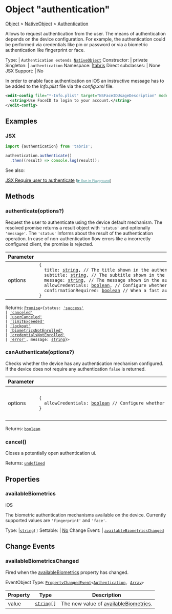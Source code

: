 ---
---
# Object "authentication"

<a href="https://developer.mozilla.org/en-US/docs/Web/JavaScript/Reference/Global_Objects/Object" title="View &quot;Object&quot; on MDN">Object</a> > <a href="NativeObject.html" title="NativeObject Class Reference">NativeObject</a> > <a href="#" >Authentication</a>

Allows to request authentication from the user. The means of authentication depends on the device configuration. For example, the authentication could be performed via credentials like pin or password or via a biometric authentication like fingerprint or face.


Type: | <code style="white-space: nowrap">Authentication extends <a href="NativeObject.html" title="NativeObject Class Reference">NativeObject</a></code>
Constructor: | private
Singleton: | `authentication`
Namespace: |<a href="../modules.html#startup" >tabris</a>
Direct subclasses: | None
JSX Support: | No


In order to enable face authentication on iOS an instructive message has to be added to the _Info.plist_ file via the _config.xml_ file.

```xml
<edit-config file="*-Info.plist" target="NSFaceIDUsageDescription" mode="overwrite">
  <string>Use FaceID to login to your account.</string>
</edit-config>
```


## Examples
### JSX


```jsx
import {authentication} from 'tabris';

authentication.authenticate()
  .then((result) => console.log(result));
```



See also:
  
[<span class='language jsx'>JSX</span> Require user to authenticate](https://github.com/eclipsesource/tabris-js/tree/v3.8.0/snippets/authentication.jsx) <span style="font-size: 75%;">[<a href="https://playground.tabris.com/?gitref=v3.8.0&snippet=authentication.jsx" style="color: cadetblue;">► Run in Playground</a>]</span>

## Methods

### authenticate(options?)



Request the user to authenticate using the device default mechanism. The resolved promise returns a result object with `'status'` and optionally `'message'`. The `'status'` Informs about the result of the authentication operation. In case of non-authentication flow errors like a incorrectly configured client, the promise is rejected.


Parameter|Type|Description
-|-|-
options | <code style="white-space: nowrap">{<br/>&nbsp;&nbsp;title: <a href="https://developer.mozilla.org/en-US/docs/Web/JavaScript/Data_structures#string_type" title="View &quot;string&quot; on MDN">string</a>, // The title shown in the authentication ui. optional<br/>&nbsp;&nbsp;subtitle: <a href="https://developer.mozilla.org/en-US/docs/Web/JavaScript/Data_structures#string_type" title="View &quot;string&quot; on MDN">string</a>, // The subtitle shown in the authentication ui. optional<br/>&nbsp;&nbsp;message: <a href="https://developer.mozilla.org/en-US/docs/Web/JavaScript/Data_structures#string_type" title="View &quot;string&quot; on MDN">string</a>, // The message shown in the authentication ui. optional<br/>&nbsp;&nbsp;allowCredentials: <a href="https://developer.mozilla.org/en-US/docs/Web/JavaScript/Data_structures#boolean_type" title="View &quot;boolean&quot; on MDN">boolean</a>, // Configure whether to allow another authentication mechanism other than biometric authentication. For example, when a fingerprint would be the device default, the user could choose to fallback to use a pin instead. When non-biometric credentials are used, no fallback is available. . defaults to true<br/>&nbsp;&nbsp;confirmationRequired: <a href="https://developer.mozilla.org/en-US/docs/Web/JavaScript/Data_structures#boolean_type" title="View &quot;boolean&quot; on MDN">boolean</a> // When a fast authentication mechanism like face unlock is used, this option allows to configure whether a successful authorization has to be confirmed by the user via a button press. defaults to true<br/>}</code> | A set of options to apply when authenticating. *Optional.*


Returns: <code style="white-space: nowrap"><a href="https://developer.mozilla.org/en-US/docs/Web/JavaScript/Reference/Global_Objects/Promise" title="View &quot;Promise&quot; on MDN">Promise</a>&lt;{status: <a href="https://developer.mozilla.org/en-US/docs/Web/JavaScript/Data_structures#string_type" title="View &quot;string&quot; on MDN">'success'</a><br/>&#124; <a href="https://developer.mozilla.org/en-US/docs/Web/JavaScript/Data_structures#string_type" title="View &quot;string&quot; on MDN">'canceled'</a><br/>&#124; <a href="https://developer.mozilla.org/en-US/docs/Web/JavaScript/Data_structures#string_type" title="View &quot;string&quot; on MDN">'userCanceled'</a><br/>&#124; <a href="https://developer.mozilla.org/en-US/docs/Web/JavaScript/Data_structures#string_type" title="View &quot;string&quot; on MDN">'limitExceeded'</a><br/>&#124; <a href="https://developer.mozilla.org/en-US/docs/Web/JavaScript/Data_structures#string_type" title="View &quot;string&quot; on MDN">'lockout'</a><br/>&#124; <a href="https://developer.mozilla.org/en-US/docs/Web/JavaScript/Data_structures#string_type" title="View &quot;string&quot; on MDN">'biometricsNotEnrolled'</a><br/>&#124; <a href="https://developer.mozilla.org/en-US/docs/Web/JavaScript/Data_structures#string_type" title="View &quot;string&quot; on MDN">'credentialsNotEnrolled'</a><br/>&#124; <a href="https://developer.mozilla.org/en-US/docs/Web/JavaScript/Data_structures#string_type" title="View &quot;string&quot; on MDN">'error'</a>, message: <a href="https://developer.mozilla.org/en-US/docs/Web/JavaScript/Data_structures#string_type" title="View &quot;string&quot; on MDN">string</a>}&gt;</code>

### canAuthenticate(options?)



Checks whether the device has any authentication mechanism configured. If the device does not require any authentication `false` is returned.


Parameter|Type|Description
-|-|-
options | <code style="white-space: nowrap">{<br/>&nbsp;&nbsp;allowCredentials: <a href="https://developer.mozilla.org/en-US/docs/Web/JavaScript/Data_structures#boolean_type" title="View &quot;boolean&quot; on MDN">boolean</a> // Configure whether to check another authentication mechanism other than biometric authentication. For example, when a fingerprint would be the device default, the user could choose to fallback to use a pin instead. When non-biometric credentials are used, no fallback is available. . defaults to true<br/>}</code> | A set of options to apply when authenticating. *Optional.*


Returns: <code style="white-space: nowrap"><a href="https://developer.mozilla.org/en-US/docs/Web/JavaScript/Data_structures#boolean_type" title="View &quot;boolean&quot; on MDN">boolean</a></code>

### cancel()



Closes a potentially open authentication ui.

Returns: <code style="white-space: nowrap"><a href="https://developer.mozilla.org/en-US/docs/Web/JavaScript/Data_structures#undefined_type" title="View &quot;undefined&quot; on MDN">undefined</a></code>


## Properties

### availableBiometrics
<p class="platforms"><span class='ios-tag' title='supported on iOS'>iOS</span></p>

The biometric authentication mechanisms available on the device. Currently supported values are `'fingerprint'` and `'face'`.

Type: |<code style="white-space: nowrap"><a href="https://developer.mozilla.org/en-US/docs/Web/JavaScript/Data_structures#string_type" title="View &quot;string&quot; on MDN">string</a>[]</code>
Settable: | <a href="../widget-basics.html#widget-properties" >No</a>
Change Event: | [`availableBiometricsChanged`](#availablebiometricschanged)





## Change Events

### availableBiometricsChanged

Fired when the [availableBiometrics](#availablebiometrics) property has changed.

EventObject Type: <code style="white-space: nowrap"><a href="ChangeListeners.html#propertychangedeventtargettype-valuetype" title="ChangeListeners Class Type">PropertyChangedEvent</a>&lt;<a href="#" >Authentication</a>, <a href="https://developer.mozilla.org/en-US/docs/Web/JavaScript/Reference/Global_Objects/Array" title="View &quot;Array&quot; on MDN">Array</a>&gt;</code>

Property|Type|Description
-|-|-
value | <code style="white-space: nowrap"><a href="https://developer.mozilla.org/en-US/docs/Web/JavaScript/Data_structures#string_type" title="View &quot;string&quot; on MDN">string</a>[]</code> | The new value of [availableBiometrics](#availablebiometrics).


